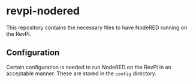 # revpi-nodered

This repository contains the necessary files to have NodeRED running on the
RevPi.

## Configuration

Certain configuration is needed to run NodeRED on the RevPi in an acceptable
manner. These are stored in the `config` directory.
